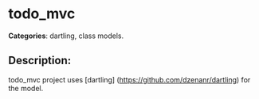 # todo_mvc 

**Categories**: dartling, class models. 

## Description: 
todo_mvc project uses 
[dartling] (https://github.com/dzenanr/dartling) for the model.